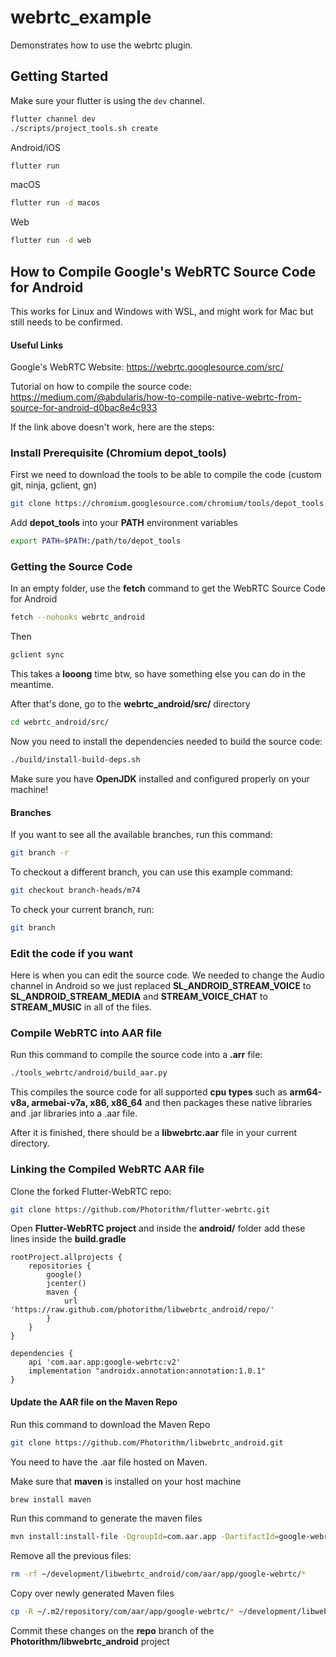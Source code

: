 # webrtc_example

Demonstrates how to use the webrtc plugin.

## Getting Started

Make sure your flutter is using the `dev` channel.

```bash
flutter channel dev
./scripts/project_tools.sh create
```

Android/iOS

```bash
flutter run
```

macOS

```bash
flutter run -d macos
```

Web

```bash
flutter run -d web
```

## How to Compile Google's WebRTC Source Code for Android

This works for Linux and Windows with WSL, and might work for Mac but still needs to be confirmed.

#### Useful Links
Google's WebRTC Website: 
https://webrtc.googlesource.com/src/


Tutorial on how to compile the source code: 
https://medium.com/@abdularis/how-to-compile-native-webrtc-from-source-for-android-d0bac8e4c933


If the link above doesn't work, here are the steps:

### Install Prerequisite (Chromium depot_tools)
First we need to download the tools to be able to compile the code (custom git, ninja, gclient, gn)

```bash
git clone https://chromium.googlesource.com/chromium/tools/depot_tools.git
```

Add **depot_tools** into your **PATH** environment variables

```bash
export PATH=$PATH:/path/to/depot_tools
```

### Getting the Source Code
In an empty folder, use the **fetch** command to get the WebRTC Source Code for Android

```bash
fetch --nohooks webrtc_android
```

Then

```bash
gclient sync
```

This takes a **looong** time btw, so have something else you can do in the meantime.

After that's done, go to the **webrtc_android/src/** directory

```bash
cd webrtc_android/src/
```

Now you need to install the dependencies needed to build the source code:
```bash
./build/install-build-deps.sh
```

Make sure you have **OpenJDK** installed and configured properly on your machine!

#### Branches
If you want to see all the available branches, run this command:
```bash
git branch -r
```

To checkout a different branch, you can use this example command:
```bash
git checkout branch-heads/m74
```

To check your current branch, run:
```bash
git branch
```

### Edit the code if you want
Here is when you can edit the source code.  We needed to change the Audio channel in Android so we just replaced **SL_ANDROID_STREAM_VOICE** to **SL_ANDROID_STREAM_MEDIA** and **STREAM_VOICE_CHAT** to **STREAM_MUSIC** in all of the files.

### Compile WebRTC into AAR file
Run this command to compile the source code into a **.arr** file:
```bash
./tools_webrtc/android/build_aar.py
```

This compiles the source code for all supported **cpu types** such as **arm64-v8a, armebai-v7a, x86, x86_64** and then packages these native libraries and .jar libraries into a .aar file.

After it is finished, there should be a **libwebrtc.aar** file in your current directory.

### Linking the Compiled WebRTC AAR file
Clone the forked Flutter-WebRTC repo:
```bash
git clone https://github.com/Photorithm/flutter-webrtc.git
```

Open **Flutter-WebRTC project** and inside the **android/** folder add these lines inside the **build.gradle**

```
rootProject.allprojects {
    repositories {
        google()
        jcenter()
        maven {
            url 'https://raw.github.com/photorithm/libwebrtc_android/repo/'
        }
    }
}
```

```
dependencies {
    api 'com.aar.app:google-webrtc:v2'
    implementation "androidx.annotation:annotation:1.0.1"
}
```

#### Update the AAR file on the Maven Repo
Run this command to download the Maven Repo
```bash
git clone https://github.com/Photorithm/libwebrtc_android.git
```

You need to have the .aar file hosted on Maven.

Make sure that **maven** is installed on your host machine
```bash
brew install maven
```

Run this command to generate the maven files

```bash
mvn install:install-file -DgroupId=com.aar.app -DartifactId=google-webrtc -Dversion=v2 -Dfile=/Users/photorithm/Downloads/google-webrtc-v2.aar -Dpackaging=aar -DgeneratePom=true -DlocalRepository=/Users/photorithm/development/libwebrtc_android/com/aar/app/google-webrtc/v2 -DcreateChecksum=true
```

Remove all the previous files:
```bash
rm -rf ~/development/libwebrtc_android/com/aar/app/google-webrtc/*
```

Copy over newly generated Maven files
```bash
cp -R ~/.m2/repository/com/aar/app/google-webrtc/* ~/development/libwebrtc_android/com/aar/app/google-webrtc/
```

Commit these changes on the **repo** branch of the **Photorithm/libwebrtc_android** project

